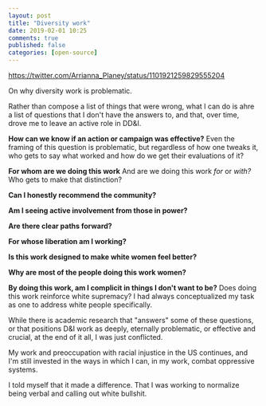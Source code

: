 ```yaml
---
layout: post
title: "Diversity work"
date: 2019-02-01 10:25
comments: true
published: false
categories: [open-source]
---
```


https://twitter.com/Arrianna_Planey/status/1101921259829555204

On why diversity work is problematic.

Rather than compose a list of things that were wrong, what I can do is ahre a list of questions that I don't have the answers to, and that, over time, drove me to leave an active role in DD&I.

<b>How can we know if an action or campaign was effective?</b> Even the framing of this question is problematic, but regardless of how one tweaks it, who gets to say what worked and how do we get their evaluations of it?

<b>For whom are we doing this work</b>  And are we doing this work _for_ or _with?_  Who gets to make that distinction?

<b>Can I honestly recommend the community?</b>

<b>Am I seeing active involvement from those in power?</b>

<b>Are there clear paths forward?</b>

<b>For whose liberation am I working?</b>

<b>Is this work designed to make white women feel better?</b>

<b>Why are most of the people doing this work women?</b>

<b>By doing this work, am I complicit in things I don't want to be?</b> Does doing this work reinforce white supremacy?  I had always conceptualized my task as one to address white people specifically.


While there is academic research that "answers" some of these questions, or that positions D&I work as deeply, eternally problematic,  or effective and crucial, at the end of it all, I was just conflicted.  

My work and preoccupation with racial injustice in the US continues, and I'm still invested in the ways in which I can, in my work, combat oppressive systems.  

I told myself that it made a difference.  That I was working to normalize being verbal and calling out white bullshit.   
